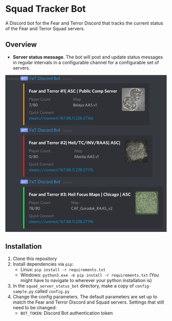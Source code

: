 # Squad Tracker Bot
A Discord bot for the Fear and Terror Discord that tracks the current status of
the Fear and Terror Squad servers.

## Overview
- **Server status message**.
The bot will post and update status messages in regular intervals in a
configurable channel for a configurable set of servers.

![Image](images/server-status.png)

## Installation
1. Clone this repository
2. Install dependencies via `pip`:
    - Linux: `pip install -r requirements.txt`
    - Windows: `python3.exe -m pip install -r requirements.txt`
      (You might have to navigate to wherever your python installation is)
3. In the `squad_server_status_bot` directory, make a copy of
   `config-sample.py` called `config.py`
4. Change the config parameters.
   The default parameters are set up to match the Fear and Terror Discord and
   Squad servers.
   Settings that still need to be changed:
    - `BOT_TOKEN`: Discord Bot authentication token
